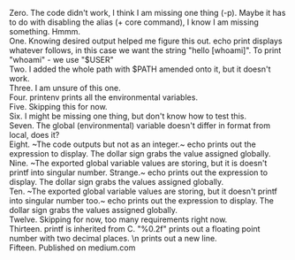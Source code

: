 Zero. The code didn't work, I think I am missing one thing (-p). Maybe it has to do with disabling the alias (+ core command), I know I am missing something. Hmmm.<br>
One. Knowing desired output helped me figure this out. echo print displays whatever follows, in this case we want the string "hello [whoami]". To print "whoami" - we use "$USER"<br>
Two. I added the whole path with $PATH amended onto it, but it doesn't work.<br>
Three. I am unsure of this one.<br>
Four. printenv prints all the environmental variables.<br>
Five. Skipping this for now.<br>
Six. I might be missing one thing, but don't know how to test this.<br>
Seven. The global (environmental) variable doesn't differ in format from local, does it?<br>
Eight. ~The code outputs but not as an integer.~ echo prints out the expression to display. The dollar sign grabs the value assigned globally.<br>
Nine. ~The exported global variable values are storing, but it is doesn't printf into singular number. Strange.~ echo prints out the expression to display. The dollar sign grabs the values assigned globally.<br> 
Ten. ~The exported global variable values are storing, but it doesn't printf into singular number too.~ echo prints out the expression to display. The dollar sign grabs the values assigned globally.<br>
Twelve. Skipping for now, too many requirements right now.<br>
Thirteen. printf is inherited from C. "%0.2f" prints out a floating point number with two decimal places. \n prints out a new line.<br>
Fifteen. Published on medium.com<br> 
